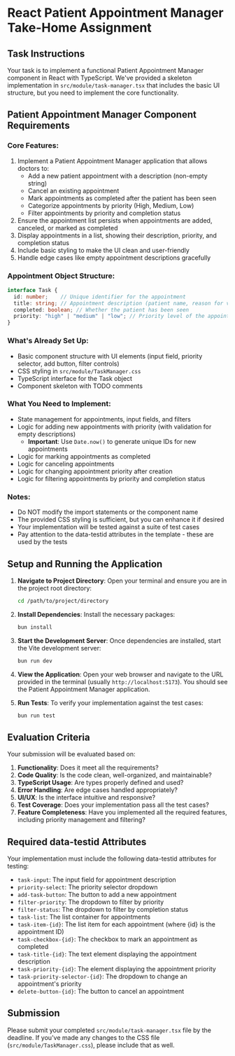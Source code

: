 # React Patient Appointment Manager Take-Home Assignment

## Task Instructions

Your task is to implement a functional Patient Appointment Manager component in React with TypeScript. We've provided a skeleton implementation in `src/module/task-manager.tsx` that includes the basic UI structure, but you need to implement the core functionality.

## Patient Appointment Manager Component Requirements

### Core Features:
1. Implement a Patient Appointment Manager application that allows doctors to:
   - Add a new patient appointment with a description (non-empty string)
   - Cancel an existing appointment
   - Mark appointments as completed after the patient has been seen
   - Categorize appointments by priority (High, Medium, Low)
   - Filter appointments by priority and completion status
2. Ensure the appointment list persists when appointments are added, canceled, or marked as completed
3. Display appointments in a list, showing their description, priority, and completion status
4. Include basic styling to make the UI clean and user-friendly
5. Handle edge cases like empty appointment descriptions gracefully

### Appointment Object Structure:
```typescript
interface Task {
  id: number;    // Unique identifier for the appointment
  title: string; // Appointment description (patient name, reason for visit, etc.)
  completed: boolean; // Whether the patient has been seen
  priority: "high" | "medium" | "low"; // Priority level of the appointment
}
```

### What's Already Set Up:
- Basic component structure with UI elements (input field, priority selector, add button, filter controls)
- CSS styling in `src/module/TaskManager.css`
- TypeScript interface for the Task object
- Component skeleton with TODO comments

### What You Need to Implement:
- State management for appointments, input fields, and filters
- Logic for adding new appointments with priority (with validation for empty descriptions)
  - **Important**: Use `Date.now()` to generate unique IDs for new appointments
- Logic for marking appointments as completed
- Logic for canceling appointments
- Logic for changing appointment priority after creation
- Logic for filtering appointments by priority and completion status

### Notes:
- Do NOT modify the import statements or the component name
- The provided CSS styling is sufficient, but you can enhance it if desired
- Your implementation will be tested against a suite of test cases
- Pay attention to the data-testid attributes in the template - these are used by the tests

## Setup and Running the Application

1.  **Navigate to Project Directory**:
    Open your terminal and ensure you are in the project root directory:
    ```bash
    cd /path/to/project/directory
    ```

2.  **Install Dependencies**:
    Install the necessary packages:
    ```bash
    bun install
    ```

3.  **Start the Development Server**:
    Once dependencies are installed, start the Vite development server:
    ```bash
    bun run dev
    ```

4.  **View the Application**:
    Open your web browser and navigate to the URL provided in the terminal (usually `http://localhost:5173`). You should see the Patient Appointment Manager application.

5.  **Run Tests**:
    To verify your implementation against the test cases:
    ```bash
    bun run test
    ```

## Evaluation Criteria

Your submission will be evaluated based on:
1. **Functionality**: Does it meet all the requirements?
2. **Code Quality**: Is the code clean, well-organized, and maintainable?
3. **TypeScript Usage**: Are types properly defined and used?
4. **Error Handling**: Are edge cases handled appropriately?
5. **UI/UX**: Is the interface intuitive and responsive?
6. **Test Coverage**: Does your implementation pass all the test cases?
7. **Feature Completeness**: Have you implemented all the required features, including priority management and filtering?

## Required data-testid Attributes

Your implementation must include the following data-testid attributes for testing:

- `task-input`: The input field for appointment description
- `priority-select`: The priority selector dropdown
- `add-task-button`: The button to add a new appointment
- `filter-priority`: The dropdown to filter by priority
- `filter-status`: The dropdown to filter by completion status
- `task-list`: The list container for appointments
- `task-item-{id}`: The list item for each appointment (where {id} is the appointment ID)
- `task-checkbox-{id}`: The checkbox to mark an appointment as completed
- `task-title-{id}`: The text element displaying the appointment description
- `task-priority-{id}`: The element displaying the appointment priority
- `task-priority-selector-{id}`: The dropdown to change an appointment's priority
- `delete-button-{id}`: The button to cancel an appointment

## Submission
Please submit your completed `src/module/task-manager.tsx` file by the deadline. If you've made any changes to the CSS file (`src/module/TaskManager.css`), please include that as well.
